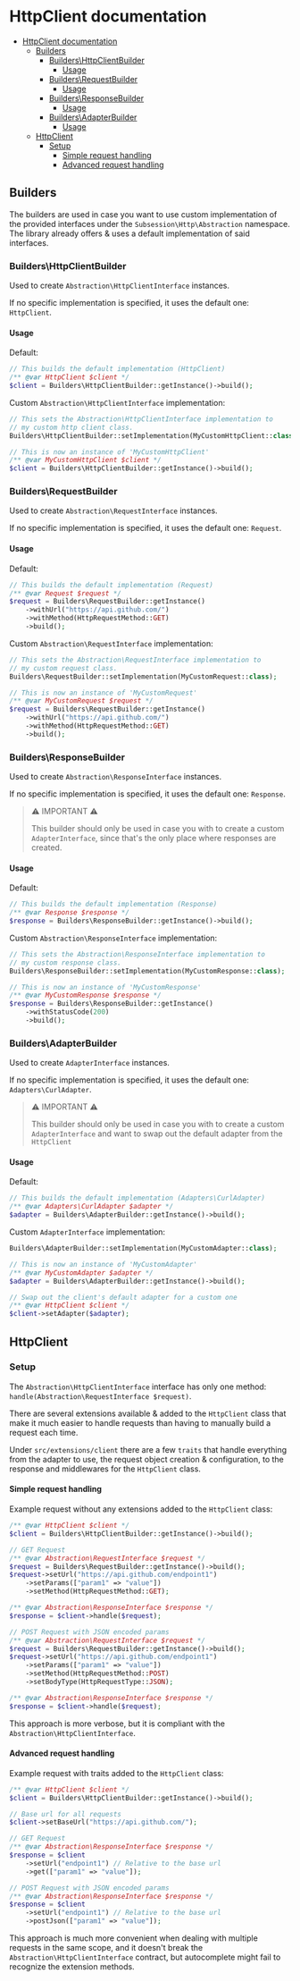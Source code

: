 # HttpClient documentation

- [HttpClient documentation](#httpclient-documentation)
  - [Builders](#builders)
    - [Builders\HttpClientBuilder](#buildershttpclientbuilder)
      - [Usage](#usage)
    - [Builders\RequestBuilder](#buildersrequestbuilder)
      - [Usage](#usage-1)
    - [Builders\ResponseBuilder](#buildersresponsebuilder)
      - [Usage](#usage-2)
    - [Builders\AdapterBuilder](#buildersadapterbuilder)
      - [Usage](#usage-3)
  - [HttpClient](#httpclient)
    - [Setup](#setup)
      - [Simple request handling](#simple-request-handling)
      - [Advanced request handling](#advanced-request-handling)

## Builders

The builders are used in case you want to use custom implementation of the provided interfaces under the `Subsession\Http\Abstraction` namespace. The library already offers & uses a default implementation of said interfaces.

### Builders\HttpClientBuilder

Used to create `Abstraction\HttpClientInterface` instances.

If no specific implementation is specified, it uses the default one: `HttpClient`.

#### Usage

Default:

```php
// This builds the default implementation (HttpClient)
/** @var HttpClient $client */
$client = Builders\HttpClientBuilder::getInstance()->build();
```

Custom `Abstraction\HttpClientInterface` implementation:

```php
// This sets the Abstraction\HttpClientInterface implementation to
// my custom http client class.
Builders\HttpClientBuilder::setImplementation(MyCustomHttpClient::class);

// This is now an instance of 'MyCustomHttpClient'
/** @var MyCustomHttpClient $client */
$client = Builders\HttpClientBuilder::getInstance()->build();
```

### Builders\RequestBuilder

Used to create `Abstraction\RequestInterface` instances.

If no specific implementation is specified, it uses the default one: `Request`.

#### Usage

Default:

```php
// This builds the default implementation (Request)
/** @var Request $request */
$request = Builders\RequestBuilder::getInstance()
    ->withUrl("https://api.github.com/")
    ->withMethod(HttpRequestMethod::GET)
    ->build();
```

Custom `Abstraction\RequestInterface` implementation:

```php
// This sets the Abstraction\RequestInterface implementation to
// my custom request class.
Builders\RequestBuilder::setImplementation(MyCustomRequest::class);

// This is now an instance of 'MyCustomRequest'
/** @var MyCustomRequest $request */
$request = Builders\RequestBuilder::getInstance()
    ->withUrl("https://api.github.com/")
    ->withMethod(HttpRequestMethod::GET)
    ->build();
```

### Builders\ResponseBuilder

Used to create `Abstraction\ResponseInterface` instances.

If no specific implementation is specified, it uses the default one: `Response`.

> ⚠ IMPORTANT ⚠
>
> This builder should only be used in case you with to create a custom `AdapterInterface`, since that's the only place where responses are created.

#### Usage

Default:

```php
// This builds the default implementation (Response)
/** @var Response $response */
$response = Builders\ResponseBuilder::getInstance()->build();
```

Custom `Abstraction\ResponseInterface` implementation:

```php
// This sets the Abstraction\ResponseInterface implementation to
// my custom response class.
Builders\ResponseBuilder::setImplementation(MyCustomResponse::class);

// This is now an instance of 'MyCustomResponse'
/** @var MyCustomResponse $response */
$response = Builders\ResponseBuilder::getInstance()
    ->withStatusCode(200)
    ->build();
```

### Builders\AdapterBuilder

Used to create `AdapterInterface` instances.

If no specific implementation is specified, it uses the default one: `Adapters\CurlAdapter`.

> ⚠ IMPORTANT ⚠
>
> This builder should only be used in case you with to create a custom `AdapterInterface` and want to swap out the default adapter from the `HttpClient`

#### Usage

Default:

```php
// This builds the default implementation (Adapters\CurlAdapter)
/** @var Adapters\CurlAdapter $adapter */
$adapter = Builders\AdapterBuilder::getInstance()->build();
```

Custom `AdapterInterface` implementation:

```php
Builders\AdapterBuilder::setImplementation(MyCustomAdapter::class);

// This is now an instance of 'MyCustomAdapter'
/** @var MyCustomAdapter $adapter */
$adapter = Builders\AdapterBuilder::getInstance()->build();

// Swap out the client's default adapter for a custom one
/** @var HttpClient $client */
$client->setAdapter($adapter);
```

## HttpClient

### Setup

The `Abstraction\HttpClientInterface` interface has only one method: `handle(Abstraction\RequestInterface $request)`.

There are several extensions available & added to the `HttpClient` class that make it much easier to handle requests than having to manually build a request each time.

Under `src/extensions/client` there are a few `traits` that handle everything from the adapter to use, the request object creation & configuration, to the response and middlewares for the `HttpClient` class.

#### Simple request handling

Example request without any extensions added to the `HttpClient` class:

```php
/** @var HttpClient $client */
$client = Builders\HttpClientBuilder::getInstance()->build();

// GET Request
/** @var Abstraction\RequestInterface $request */
$request = Builders\RequestBuilder::getInstance()->build();
$request->setUrl("https://api.github.com/endpoint1")
    ->setParams(["param1" => "value"])
    ->setMethod(HttpRequestMethod::GET);

/** @var Abstraction\ResponseInterface $response */
$response = $client->handle($request);

// POST Request with JSON encoded params
/** @var Abstraction\RequestInterface $request */
$request = Builders\RequestBuilder::getInstance()->build();
$request->setUrl("https://api.github.com/endpoint1")
    ->setParams(["param1" => "value"])
    ->setMethod(HttpRequestMethod::POST)
    ->setBodyType(HttpRequestType::JSON);

/** @var Abstraction\ResponseInterface $response */
$response = $client->handle($request);
```

This approach is more verbose, but it is compliant with the `Abstraction\HttpClientInterface`.

#### Advanced request handling

Example request with traits added to the `HttpClient` class:

```php
/** @var HttpClient $client */
$client = Builders\HttpClientBuilder::getInstance()->build();

// Base url for all requests
$client->setBaseUrl("https://api.github.com/");

// GET Request
/** @var Abstraction\ResponseInterface $response */
$response = $client
    ->setUrl("endpoint1") // Relative to the base url
    ->get(["param1" => "value"]);

// POST Request with JSON encoded params
/** @var Abstraction\ResponseInterface $response */
$response = $client
    ->setUrl("endpoint1") // Relative to the base url
    ->postJson(["param1" => "value"]);
```

This approach is much more convenient when dealing with multiple requests in the same scope, and it doesn't break the `Abstraction\HttpClientInterface` contract, but autocomplete might fail to recognize the extension methods.
